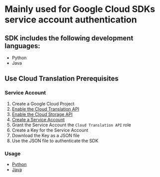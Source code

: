 # Mainly used for Google Cloud SDKs service account authentication

## SDK includes the following development languages:

- Python
- Java

## Use Cloud Translation Prerequisites 

### Service Account

1. Create a Google Cloud Project
2. [Enable the Cloud Translation API](https://console.cloud.google.com/flows/enableapi?apiid=translate.googleapis.com)
3. [Enable the Cloud Storage API](https://console.cloud.google.com/apis/library/storage-component.googleapis.com)
4. [Create a Service Account](https://console.cloud.google.com/iam-admin/serviceaccounts/create)
5. Grant the Service Account the `Cloud Translation API` role
6. Create a Key for the Service Account
7. Download the Key as a JSON file
8. Use the JSON file to authenticate the SDK

### Usage

- [Python](/python/CloudTranslate/v2/TranslateServiceAccount.py)
- [Java](/java/src/main/java/CloudTranslation/v2/TranslationServiceAccount.java)